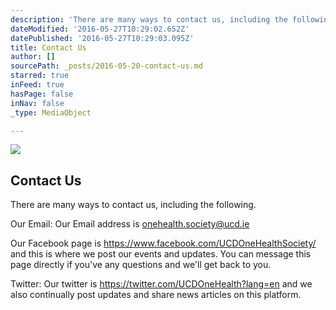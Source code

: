 ```yaml
---
description: 'There are many ways to contact us, including the following.'
dateModified: '2016-05-27T10:29:02.652Z'
datePublished: '2016-05-27T10:29:03.095Z'
title: Contact Us
author: []
sourcePath: _posts/2016-05-20-contact-us.md
starred: true
inFeed: true
hasPage: false
inNav: false
_type: MediaObject

---
```

<article style=""><img src="https://s3-us-west-2.amazonaws.com/the-grid-img/p/4cec20ca230f662da713f6c38c0dff9599c175f2.png" /><h1>Contact Us</h1></article>

There are many ways to contact us, including the following.

Our Email: Our Email address is onehealth.society@ucd.ie

Our Facebook page is https://www.facebook.com/UCDOneHealthSociety/ and this is where we post our events and updates. You can message this page directly if you've any questions and we'll get back to you.

Twitter: Our twitter is https://twitter.com/UCDOneHealth?lang=en and we also continually post updates and share news articles on this platform.
